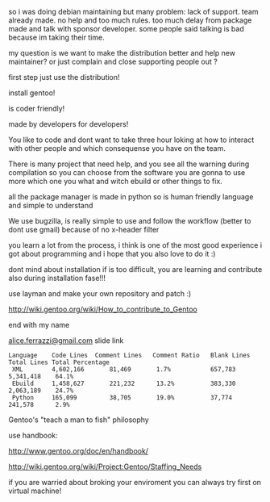 so i was doing debian maintaining but many problem:
lack of support.
team already made.
no help and too much rules.
too much delay from package made and talk with sponsor developer.
some people said talking is bad because im taking their time.

my question is we want to make the distribution better and help new maintainer? or just complain and close supporting people out ?


first step
just use the distribution!

install gentoo!

is coder friendly!

made by developers for developers!

You like to code and dont want to take three hour loking at how to interact with other people and which consequense you have on the team.

There is many project that need help, and you see all the warning during compilation so you can choose from the software you are gonna to use more which one you what and witch ebuild or other things to fix.

all the package manager is made in python so is human friendly language and simple to understand

We use bugzilla, is really simple to use and follow the workflow (better to dont use gmail) because of no x-header filter

you learn a lot from the process, i think is one of the most good experience i got about programming and i hope that you also love to do it :)

dont mind about installation if is too difficult, you are learning and contribute also during installation fase!!!

use layman and make your own repository and patch :)


http://wiki.gentoo.org/wiki/How_to_contribute_to_Gentoo

end with my name

alice.ferrazzi@gmail.com
slide link

    Language    Code Lines  Comment Lines   Comment Ratio   Blank Lines Total Lines Total Percentage
     XML        4,602,166       81,469       1.7%           657,783     5,341,418    64.1%
     Ebuild     1,458,627       221,232      13.2%          383,330     2,063,189    24.7%
     Python     165,099         38,705       19.0%          37,774      241,578      2.9%


Gentoo's "teach a man to fish" philosophy 

use handbook:

http://www.gentoo.org/doc/en/handbook/


http://wiki.gentoo.org/wiki/Project:Gentoo/Staffing_Needs

if you are warried about broking your enviroment you can always try first on virtual machine!


